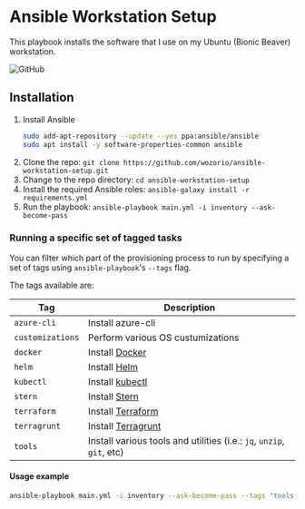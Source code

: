 # Ansible Workstation Setup

This playbook installs the software that I use on my Ubuntu (Bionic Beaver) workstation.

![GitHub](https://img.shields.io/github/license/wozorio/ansible-workstation-setup)

## Installation

1. Install Ansible
    ```bash
    sudo add-apt-repository --update --yes ppa:ansible/ansible
    sudo apt install -y software-properties-common ansible
    ```
1. Clone the repo: `git clone https://github.com/wozorio/ansible-workstation-setup.git`
1. Change to the repo directory: `cd ansible-workstation-setup`
1. Install the required Ansible roles: `ansible-galaxy install -r requirements.yml`
3. Run the playbook: `ansible-playbook main.yml -i inventory --ask-become-pass`

### Running a specific set of tagged tasks

You can filter which part of the provisioning process to run by specifying a set of tags using `ansible-playbook`'s `--tags` flag.

The tags available are:

|Tag|Description|
|---|---|
|`azure-cli`|Install azure-cli|
|`customizations`|Perform various OS custumizations|
|`docker`|Install [Docker](https://docs.docker.com/engine/install/ubuntu/)|
|`helm`|Install [Helm](https://helm.sh/)|
|`kubectl`|Install [kubectl](https://kubernetes.io/docs/tasks/tools/install-kubectl-linux/)|
|`stern`|Install [Stern](https://github.com/wercker/stern)|
|`terraform`|Install [Terraform](https://www.terraform.io/)|
|`terragrunt`|Install [Terragrunt](https://terragrunt.gruntwork.io/)|
|`tools`|Install various tools and utilities (i.e.: `jq`, `unzip`, `git`, etc)|

#### Usage example

```bash
ansible-playbook main.yml -i inventory --ask-become-pass --tags "tools, terraform"
```
